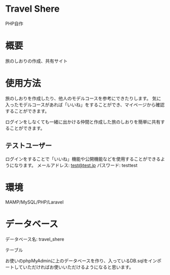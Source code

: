 # Travel Shere
PHP自作

# 概要
旅のしおりの作成、共有サイト

# 使用方法
旅のしおりを作成したり、他人のモデルコースを参考にできたりします。
気に入ったモデルコースがあれば「いいね」をすることができ、マイページから確認することができます。

ログインをしなくても一緒に出かける仲間と作成した旅のしおりを簡単に共有することができます。

## テストユーザー
ログインをすることで「いいね」機能や公開機能などを使用することができるようになります。
メールアドレス: test@test.jp
パスワード: testtest

# 環境
MAMP/MySQL/PHP/Laravel


# データベース
データベース名: travel_shere

テーブル

お使いのphpMyAdminに上のデータベースを作り、入っているDB.sqlをインポートしていただければお使いいただけるようになると思います。
